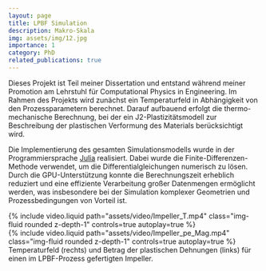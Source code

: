 ```yaml
---
layout: page
title: LPBF Simulation
description: Makro-Skala
img: assets/img/12.jpg
importance: 1
category: PhD
related_publications: true
---
```


Dieses Projekt ist Teil meiner Dissertation und entstand während meiner Promotion am Lehrstuhl für Computational Physics in Engineering. Im Rahmen des Projekts wird zunächst ein Temperaturfeld in Abhängigkeit von den Prozessparametern berechnet. Darauf aufbauend erfolgt die thermo-mechanische Berechnung, bei der ein J2-Plastizitätsmodell zur Beschreibung der plastischen Verformung des Materials berücksichtigt wird.

Die Implementierung des gesamten Simulationsmodells wurde in der Programmiersprache [Julia](https://julialang.org/) realisiert. Dabei wurde die Finite-Differenzen-Methode verwendet, um die Differentialgleichungen numerisch zu lösen. Durch die GPU-Unterstützung konnte die Berechnungszeit erheblich reduziert und eine effiziente Verarbeitung großer Datenmengen ermöglicht werden, was insbesondere bei der Simulation komplexer Geometrien und Prozessbedingungen von Vorteil ist.

<div class="row mt-3">
    <div class="col-sm mt-3 mt-md-0">
        {% include video.liquid path="assets/video/Impeller_T.mp4" class="img-fluid rounded z-depth-1" controls=true autoplay=true %}
    </div>
    <div class="col-sm mt-3 mt-md-0">
        {% include video.liquid path="assets/video/Impeller_pe_Mag.mp4" class="img-fluid rounded z-depth-1" controls=true autoplay=true %}
    </div>
</div>
<div class="caption">
    Temperaturfeld (rechts) und Betrag der plastischen Dehnungen (links) für einen im LPBF-Prozess gefertigten Impeller.
</div>


